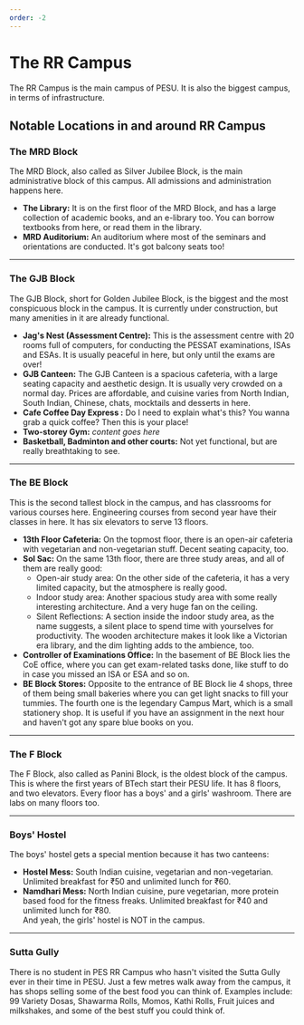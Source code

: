 ```yaml
---
order: -2
---
```


# The RR Campus
The RR Campus is the main campus of PESU. It is also the biggest campus, in terms of infrastructure.

## Notable Locations in and around RR Campus

### The MRD Block
The MRD Block, also called as Silver Jubilee Block, is the main administrative block of this campus. All admissions and administration happens here.
* **The Library:** It is on the first floor of the MRD Block, and has a large collection of academic books, and an e-library too. You can borrow textbooks from here, or read them in the library.
* **MRD Auditorium:** An auditorium where most of the seminars and  orientations are conducted. It's got balcony seats too!

***

### The GJB Block
The GJB Block, short for Golden Jubilee Block, is the biggest and the most conspicuous block in the campus. It is currently under construction, but many amenities in it are already functional.
* **Jag's Nest (Assessment Centre):** This is the assessment centre with 20 rooms full of computers, for conducting the PESSAT examinations, ISAs and ESAs. It is usually peaceful in here, but only until the exams are over!
* **GJB Canteen:** The GJB Canteen is a spacious cafeteria, with a large seating capacity and aesthetic design. It is usually very crowded on a normal day. Prices are affordable, and cuisine varies from North Indian, South Indian, Chinese, chats, mocktails and desserts in here.
* **Cafe Coffee Day Express :** Do I need to explain what's this? You wanna grab a quick coffee? Then this is your place!
* **Two-storey Gym:** *content goes here*
* **Basketball, Badminton and other courts:** Not yet functional, but are really breathtaking to see.

***

### The BE Block
This is the second tallest block in the campus, and has classrooms for various courses here. Engineering courses from second year have their classes in here. It has six elevators to serve 13 floors.
* **13th Floor Cafeteria:** On the topmost floor, there is an open-air cafeteria with vegetarian and non-vegetarian stuff. Decent seating capacity, too.
* **Sol Sac:** On the same 13th floor, there are three study areas, and all of them are really good:
	* Open-air study area: On the other side of the cafeteria, it has a very limited capacity, but the atmosphere is really good.
	* Indoor study area: Another spacious study area with some really interesting architecture. And a very huge fan on the ceiling.
	* Silent Reflections: A section inside the indoor study area, as the name suggests, a silent place to spend time with yourselves for productivity. The wooden architecture makes it look like a Victorian era library, and the dim lighting adds to the ambience, too.
* **Controller of Examinations Office:** In the basement of BE Block lies the CoE office, where you can get exam-related tasks done, like stuff to do in case you missed an ISA or ESA and so on.
* **BE Block Stores:** Opposite to the entrance of BE Block lie 4 shops, three of them being small bakeries where you can get light snacks to fill your tummies. The fourth one is the legendary Campus Mart, which is a small stationery shop. It is useful if you have an assignment in the next hour and haven't got any spare blue books on you.

***

### The F Block
The F Block, also called as Panini Block, is the oldest block of the campus. This is where the first years of BTech start their PESU life. It has 8 floors, and two elevators. Every floor has a boys' and a girls' washroom. There are labs on many floors too.

***

### Boys' Hostel
The boys' hostel gets a special mention because it has two canteens:
* **Hostel Mess:** South Indian cuisine, vegetarian and non-vegetarian. Unlimited breakfast for ₹50 and unlimited lunch for ₹60.
* **Namdhari Mess:** North Indian cuisine, pure vegetarian, more protein based food for the fitness freaks. Unlimited breakfast for ₹40 and unlimited lunch for ₹80.<br>
And yeah, the girls' hostel is NOT in the campus.

***

### Sutta Gully
There is no student in PES RR Campus who hasn't visited the Sutta Gully ever in their time in PESU. Just a few metres walk away from the campus, it has shops selling some of the best food you can think of. Examples include: 99 Variety Dosas, Shawarma Rolls, Momos, Kathi Rolls, Fruit juices and milkshakes, and some of the best stuff you could think of.
